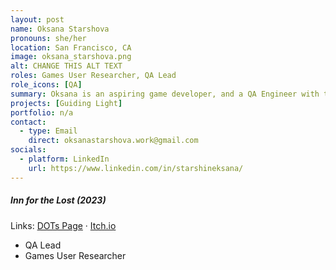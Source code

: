 ```yaml
---
layout: post
name: Oksana Starshova
pronouns: she/her
location: San Francisco, CA
image: oksana_starshova.png
alt: CHANGE THIS ALT TEXT
roles: Games User Researcher, QA Lead
role_icons: [QA]
summary: Oksana is an aspiring game developer, and a QA Engineer with two years of experiences in the banking sector. She is passionate about Live Service Games, Game Operations, QA and User Research.
projects: [Guiding Light]
portfolio: n/a
contact:
  - type: Email
    direct: oksanastarshova.work@gmail.com
socials:
  - platform: LinkedIn
    url: https://www.linkedin.com/in/starshineksana/
---
```


##### _Inn for the Lost (2023)_
Links: [DOTs Page](/projects/inn-lost) &middot; [Itch.io](https://shleedelie.itch.io/inn-for-the-lost)
- QA Lead
- Games User Researcher

